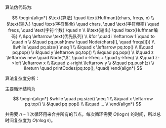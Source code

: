 算法伪代码为:

$$
\begin{align*}
&\text{算法} \quad \text{Huffman}(chars, freqs, n) \\
&\text{输入} \quad \text{字符集合} \quad chars, \quad \text{字符频率} \quad freqs, \quad \text{字符个数} \quad n \\
&\text{输出} \quad \text{Huffman编码} \\
&pq \leftarrow \text{优先队列} \\
&for \quad i \leftarrow 1 \quad to \quad n \\
&\quad pq.push(new \quad Node(chars[i], \quad freqs[i])) \\
&while \quad pq.size() \neq 1 \\
&\quad x \leftarrow pq.top() \\
&\quad pq.pop() \\
&\quad y \leftarrow pq.top() \\
&\quad pq.pop() \\
&\quad z \leftarrow new \quad Node('\$', \quad x->freq + \quad y->freq) \\
&\quad z->left \leftarrow x \\
&\quad z->right \leftarrow y \\
&\quad pq.push(z) \\
&return \quad printCodes(pq.top(), \quad)
\end{align*}
$$

算法复杂度分析：

主要循环结构为

$$
\begin{align*}
&while \quad pq.size() \neq 1 \\
&\quad x \leftarrow pq.top() \\
&\quad pq.pop() \\
&\quad ... \\
\end{align*}
$$

共需要 $n-1$ 次循环用来合并所有的节点，每次循环需要 $O(\log n)$ 的时间，所以总时间复杂度为 $O(n \log n)$。